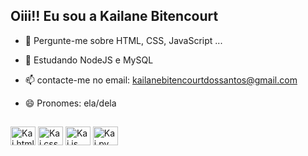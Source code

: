 ## Oiii!! Eu sou a Kailane Bitencourt

- 💬 Pergunte-me sobre HTML, CSS, JavaScript ...
- 🌱 Estudando NodeJS e MySQL
- 📫 contacte-me no email: kailanebitencourtdossantos@gmail.com
- 😄 Pronomes: ela/dela

  ##


<div style="display: inline_block"> 
  <img text-align="center" alt="Kai.html" height="30" width="40" src="https://cdn.jsdelivr.net/gh/devicons/devicon@latest/icons/html5/html5-original.svg" />  
  <img text-align="center" alt="Kai.css" height="30" width="40" src="https://cdn.jsdelivr.net/gh/devicons/devicon@latest/icons/css3/css3-original.svg" />        
  <img text-align="center" alt="Kai.js" height="30" width="40"  src="https://cdn.jsdelivr.net/gh/devicons/devicon@latest/icons/javascript/javascript-original.svg" />
  <img text-align="center" alt="Kai.py" height="30" width="40" src="https://cdn.jsdelivr.net/gh/devicons/devicon@latest/icons/python/python-original.svg" />
          
</div>

